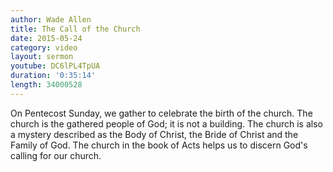 ```yaml
---
author: Wade Allen
title: The Call of the Church
date: 2015-05-24
category: video
layout: sermon
youtube: DC6lPL4TpUA
duration: '0:35:14'
length: 34000528
---
```


On Pentecost Sunday, we gather to celebrate the birth of the church. The church is the gathered people of God; it is not a building. The church is also a mystery described as the Body of Christ, the Bride of Christ and the Family of God. The church in the book of Acts helps us to discern God's calling for our church.
